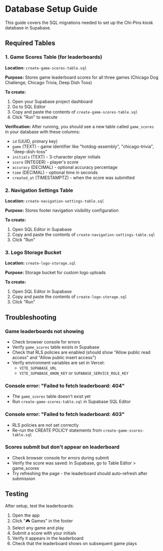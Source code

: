 # Database Setup Guide

This guide covers the SQL migrations needed to set up the Chi-Pins kiosk database in Supabase.

## Required Tables

### 1. Game Scores Table (for leaderboards)

**Location:** `create-game-scores-table.sql`

**Purpose:** Stores game leaderboard scores for all three games (Chicago Dog Challenge, Chicago Trivia, Deep Dish Toss)

**To create:**
1. Open your Supabase project dashboard
2. Go to SQL Editor
3. Copy and paste the contents of `create-game-scores-table.sql`
4. Click "Run" to execute

**Verification:**
After running, you should see a new table called `game_scores` in your database with these columns:
- `id` (UUID, primary key)
- `game` (TEXT) - game identifier like "hotdog-assembly", "chicago-trivia", "deep-dish-toss"
- `initials` (TEXT) - 3-character player initials
- `score` (INTEGER) - player's score
- `accuracy` (DECIMAL) - optional accuracy percentage
- `time` (DECIMAL) - optional time in seconds
- `created_at` (TIMESTAMPTZ) - when the score was submitted

### 2. Navigation Settings Table

**Location:** `create-navigation-settings-table.sql`

**Purpose:** Stores footer navigation visibility configuration

**To create:**
1. Open SQL Editor in Supabase
2. Copy and paste the contents of `create-navigation-settings-table.sql`
3. Click "Run"

### 3. Logo Storage Bucket

**Location:** `create-logo-storage.sql`

**Purpose:** Storage bucket for custom logo uploads

**To create:**
1. Open SQL Editor in Supabase
2. Copy and paste the contents of `create-logo-storage.sql`
3. Click "Run"

## Troubleshooting

### Game leaderboards not showing
- Check browser console for errors
- Verify `game_scores` table exists in Supabase
- Check that RLS policies are enabled (should show "Allow public read access" and "Allow public insert access")
- Verify environment variables are set in Vercel:
  - `VITE_SUPABASE_URL`
  - `VITE_SUPABASE_ANON_KEY` or `SUPABASE_SERVICE_ROLE_KEY`

### Console error: "Failed to fetch leaderboard: 404"
- The `game_scores` table doesn't exist yet
- Run `create-game-scores-table.sql` in Supabase SQL Editor

### Console error: "Failed to fetch leaderboard: 403"
- RLS policies are not set correctly
- Re-run the CREATE POLICY statements from `create-game-scores-table.sql`

### Scores submit but don't appear on leaderboard
- Check browser console for errors during submit
- Verify the score was saved: In Supabase, go to Table Editor > game_scores
- Try refreshing the page - the leaderboard should auto-refresh after submission

## Testing

After setup, test the leaderboards:

1. Open the app
2. Click "🎮 Games" in the footer
3. Select any game and play
4. Submit a score with your initials
5. Verify it appears in the leaderboard
6. Check that the leaderboard shows on subsequent game plays
